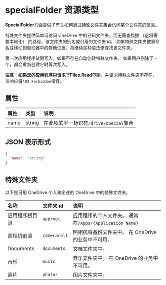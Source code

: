 # <a name="specialfolder-resource-type"></a>specialFolder 资源类型

**SpecialFolder**方面提供了有关如何通过[特殊文件夹集合](../api/drive_special.md)访问某个文件夹的信息。

特殊文件夹提供简单可访问 OneDrive 中的已知文件夹，而无需查找按 （这将需要本地化） 的路径，该文件夹的别名或引用的文件夹 id。 如果特殊文件夹被重命名或移动到驱动器中的其他位置，将继续这种语法来查找该文件夹。

第一次应用程序试图写入，如果不存在自动创建特殊文件夹。 如果用户删除了一个，都会重新创建它时再次写入。

**注意︰**如果您的应用程序只请求了**Files.Read**范围，并请求特殊文件夹不存在，该响应将`403 Forbidden`错误。

## <a name="properties"></a>属性
| 属性  | 类型   | 说明                                                            |
|:----------|:-------|:-----------------------------------------------------------------------|
| name      | string | 在此项的唯一标识符`/drive/special`集合 |

## <a name="json-representation"></a>JSON 表示形式

<!-- {
  "blockType": "resource",
  "optionalProperties": [

  ],
  "@odata.type": "microsoft.graph.specialFolder"
}-->
```json
{
  "name": "string"
}

```

## <a name="special-folders"></a>特殊文件夹

以下是可用 OneDrive 个人和企业的 OneDrive 中的特殊文件夹。

| 名称        | 文件夹 id    | 说明                                                              |
|:------------|:-------------|:-------------------------------------------------------------------------|
| 应用程序根目录    | `approot`    | 应用程序的个人文件夹。 通常在`/Apps/{Application Name}` |
| 照相机前滚 | `cameraroll` | 照相机将备份文件夹中。 在 OneDrive 的业务中不可用。   |
| Documents   | `documents`  | 文档文件夹中。                                                    |
| 音乐       | `music`      | 音乐文件夹中。 在 OneDrive 的业务中不可用。                |
| 照片      | `photos`     | 图片文件夹中。                                                       |


<!-- uuid: 8fcb5dbc-d5aa-4681-8e31-b001d5168d79
2015-10-25 14:57:30 UTC -->
<!-- {
  "type": "#page.annotation",
  "description": "specialFolder resource",
  "keywords": "",
  "section": "documentation",
  "tocPath": ""
}-->
